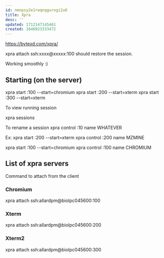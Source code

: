 ```yaml
---
id: nmnpsy2e1rwqnqgurogi2u6
title: Xpra
desc: ''
updated: 1712147145461
created: 1646923333472
---
```


https://bytexd.com/xpra/


xpra attach ssh:xxxx@xxxxx:100 should restore the session.


Working smoothly :)


## Starting (on the server)

xpra start :100 --start=chromium
xpra start :200 --start=xterm
xpra start :300 --start=xterm

To view running session

xpra sessions 

To rename a session
xpra control :10 name WHATEVER

Ex:
xpra start :200 --start=xterm
xpra control :200 name MZMINE


xpra start :100 --start=chromium
xpra control :100 name CHROMIUM



## List of xpra servers
Command to attach from the client

### Chromium
xpra attach ssh:allardpm@biolpc045600:100

### Xterm
xpra attach ssh:allardpm@biolpc045600:200


### Xterm2
xpra attach ssh:allardpm@biolpc045600:300


